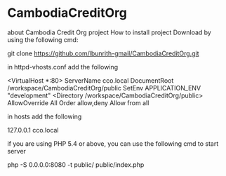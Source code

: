 # CambodiaCreditOrg
about Cambodia Credit Org project
How to install project
Download by using the following cmd:

git clone https://github.com/lbunrith-gmail/CambodiaCreditOrg.git

in httpd-vhosts.conf add the following

<VirtualHost *:80>
    ServerName cco.local
    DocumentRoot /workspace/CambodiaCreditOrg/public
    SetEnv APPLICATION_ENV "development"
    <Directory /workspace/CambodiaCreditOrg/public>
       AllowOverride All
       Order allow,deny
       Allow from all
    </Directory>
</VirtualHost>

in hosts add the following

127.0.0.1       cco.local

if you are using PHP 5.4 or above, you can use the following cmd to start server

php -S 0.0.0.0:8080 -t public/ public/index.php
